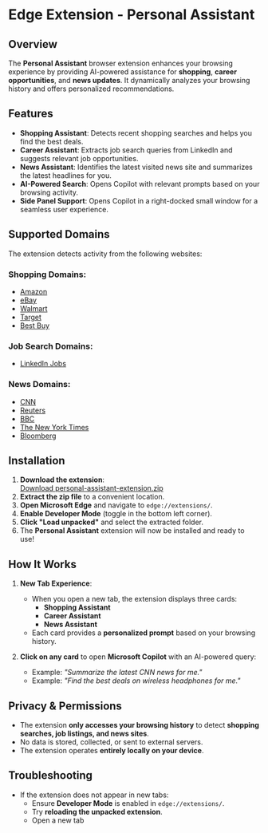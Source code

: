 # Edge Extension - Personal Assistant 

## Overview
The **Personal Assistant** browser extension enhances your browsing experience by providing AI-powered assistance for **shopping**, **career opportunities**, and **news updates**. It dynamically analyzes your browsing history and offers personalized recommendations.

## Features
- **Shopping Assistant**: Detects recent shopping searches and helps you find the best deals.
- **Career Assistant**: Extracts job search queries from LinkedIn and suggests relevant job opportunities.
- **News Assistant**: Identifies the latest visited news site and summarizes the latest headlines for you.
- **AI-Powered Search**: Opens Copilot with relevant prompts based on your browsing activity.
- **Side Panel Support**: Opens Copilot in a right-docked small window for a seamless user experience.

## Supported Domains

The extension detects activity from the following websites:

### **Shopping Domains:**
- [Amazon](https://www.amazon.com/)
- [eBay](https://www.ebay.com/)
- [Walmart](https://www.walmart.com/)
- [Target](https://www.target.com/)
- [Best Buy](https://www.bestbuy.com/)

### **Job Search Domains:**
- [LinkedIn Jobs](https://www.linkedin.com/jobs/)

### **News Domains:**
- [CNN](https://www.cnn.com/)
- [Reuters](https://www.reuters.com/)
- [BBC](https://www.bbc.com/)
- [The New York Times](https://www.nytimes.com/)
- [Bloomberg](https://www.bloomberg.com/)

## Installation
1. **Download the extension**:  
   [Download personal-assistant-extension.zip](sandbox:/mnt/data/personal-assistant-extension.zip)  
2. **Extract the zip file** to a convenient location.
3. **Open Microsoft Edge** and navigate to `edge://extensions/`.
4. **Enable Developer Mode** (toggle in the bottom left corner).
5. **Click "Load unpacked"** and select the extracted folder.
6. The **Personal Assistant** extension will now be installed and ready to use!

## How It Works
1. **New Tab Experience**:  
   - When you open a new tab, the extension displays three cards:
     - **Shopping Assistant** 
     - **Career Assistant** 
     - **News Assistant** 
   - Each card provides a **personalized prompt** based on your browsing history.

2. **Click on any card** to open **Microsoft Copilot** with an AI-powered query:
   - Example: *"Summarize the latest CNN news for me."*
   - Example: *"Find the best deals on wireless headphones for me."*

## Privacy & Permissions
- The extension **only accesses your browsing history** to detect **shopping searches, job listings, and news sites**.
- No data is stored, collected, or sent to external servers.
- The extension operates **entirely locally on your device**.

## Troubleshooting
- If the extension does not appear in new tabs:
  - Ensure **Developer Mode** is enabled in `edge://extensions/`.
  - Try **reloading the unpacked extension**.
  - Open a new tab
